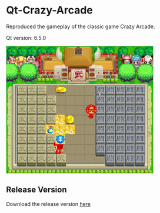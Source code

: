 # Qt-Crazy-Arcade
Reproduced the gameplay of the classic game Crazy Arcade.

Qt version: 6.5.0

<img src="https://github.com/YangYY06/Qt-Crazy-Arcade/blob/main/bombermanPic/demo.jpg" width = "400" alt="demo" />

## Release Version

Download the release version [here](https://drive.google.com/drive/folders/1gRgjEX2cmKUJxtFtJNhTqJxHqmzLVSgB?usp=drive_link)
